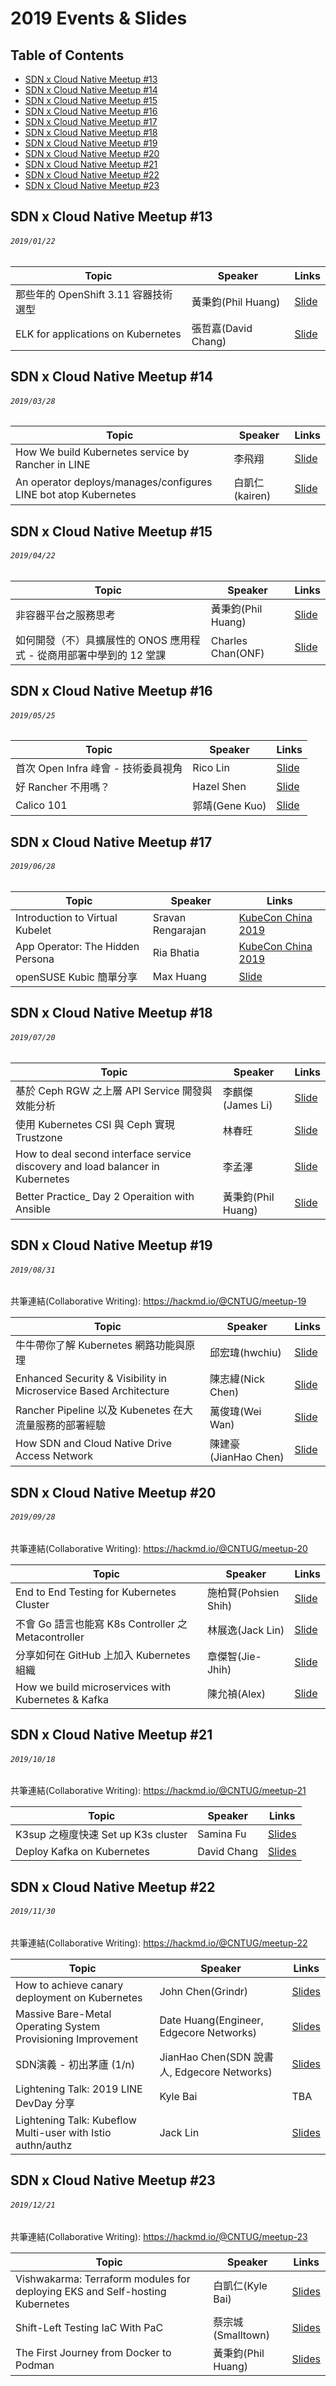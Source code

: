 # 2019 Events & Slides

## Table of Contents

- [SDN x Cloud Native Meetup #13](#sdn-x-cloud-native-meetup-13)
- [SDN x Cloud Native Meetup #14](#sdn-x-cloud-native-meetup-14)
- [SDN x Cloud Native Meetup #15](#sdn-x-cloud-native-meetup-15)
- [SDN x Cloud Native Meetup #16](#sdn-x-cloud-native-meetup-16)
- [SDN x Cloud Native Meetup #17](#sdn-x-cloud-native-meetup-17)
- [SDN x Cloud Native Meetup #18](#sdn-x-cloud-native-meetup-18)
- [SDN x Cloud Native Meetup #19](#sdn-x-cloud-native-meetup-19)
- [SDN x Cloud Native Meetup #20](#sdn-x-cloud-native-meetup-20)
- [SDN x Cloud Native Meetup #21](#sdn-x-cloud-native-meetup-21)
- [SDN x Cloud Native Meetup #22](#sdn-x-cloud-native-meetup-22)
- [SDN x Cloud Native Meetup #23](#sdn-x-cloud-native-meetup-23)

## SDN x Cloud Native Meetup #13
###### `2019/01/22`

| Topic       | Speaker        | Links |
|-------------|----------------|--------------|
| 那些年的 OpenShift 3.11 容器技術選型 | 黃秉鈞(Phil Huang) | [Slide](https://speakerdeck.com/pichuang/na-xie-nian-de-openshift-3-dot-11-rong-qi-ping-tai-ji-shu-xuan-xing-20190122)|
| ELK for applications on Kubernetes | 張哲嘉(David Chang) | [Slide](https://www.slideshare.net/CheChiaChang/elk-for-applications-on-k8s)|

## SDN x Cloud Native Meetup #14
###### `2019/03/28`

| Topic       | Speaker        | Links |
|-------------|----------------|--------------|
| How We build Kubernetes service by Rancher in LINE | 李飛翔 | [Slide](https://speakerdeck.com/line_developers/how-we-build-kubernetes-service-by-rancher-in-line)|
| An operator deploys/manages/configures LINE bot atop Kubernetes | 白凱仁(kairen) | [Slide](https://speakerdeck.com/kairen/configures-line-bot-atop-kubernetes)|

## SDN x Cloud Native Meetup #15
###### `2019/04/22`

| Topic       | Speaker        | Links |
|-------------|----------------|--------------|
| 非容器平台之服務思考 | 黃秉鈞(Phil Huang) | [Slide](https://speakerdeck.com/pichuang/fei-rong-qi-ping-tai-zhi-fu-wu-si-kao-20190422)|
| 如何開發（不）具擴展性的 ONOS 應用程式 - 從商用部署中學到的 12 堂課 | Charles Chan(ONF) | [Slide](https://docs.google.com/presentation/d/1gvaberjdfZco7MwAxnrWp2TomeLURs-8vBS5aQHODiU/edit)|

## SDN x Cloud Native Meetup #16
###### `2019/05/25`

| Topic       | Speaker        | Links |
|-------------|----------------|--------------|
| 首次 Open Infra 峰會 - 技術委員視角 | Rico Lin | [Slide](https://docs.google.com/document/d/18NwKoRQROgBeQFtbIOniPGCGoQA-3ade8oMEvWMFj0U/edit)|
| 好 Rancher 不用嗎？ | Hazel Shen | [Slide](https://speakerdeck.com/line_developers/why-not-use-rancher)|
| Calico 101 | 郭靖(Gene Kuo) | [Slide](https://docs.google.com/presentation/d/1faHJcIsg6rJSZ4RkEqJQtdG_MTlnHMcwtMOnMSfv4Us/edit?usp=sharing)|

## SDN x Cloud Native Meetup #17
###### `2019/06/28`

| Topic       | Speaker        | Links |
|-------------|----------------|--------------|
| Introduction to Virtual Kubelet | Sravan Rengarajan | [KubeCon China 2019](https://www.youtube.com/watch?v=XLGSfyCQ_rU) |
| App Operator: The Hidden Persona | Ria Bhatia | [KubeCon China 2019](https://www.youtube.com/watch?v=U9a6jOiNY5c) |
| openSUSE Kubic 簡單分享 | Max Huang | [Slide](https://docs.google.com/presentation/d/1B-juqf0bsZrhKMFGxsfJZJMkxmxtWMnyvWiWJa3i7j4/edit?usp=sharing) |

## SDN x Cloud Native Meetup #18
###### `2019/07/20`

| Topic       | Speaker        | Links |
|-------------|----------------|--------------|
| 基於 Ceph RGW 之上層 API Service 開發與效能分析 | 李麒傑(James Li) | [Slide](https://speakerdeck.com/cijie/sdn-x-cloud-native-meetup-number-18) |
| 使用 Kubernetes CSI 與 Ceph 實現 Trustzone | 林春旺 | [Slide](https://speakerdeck.com/q60563/shi-yong-kubernetes-csi-yu-ceph-shi-xian-trustzone) |
| How to deal second interface service discovery and load balancer in Kubernetes | 李孟澤 | [Slide](https://www.slideshare.net/MengZeLi4/how-to-deal-second-interface-service-discovery-and-load-balancer-in-kubernetes) |
| Better Practice_ Day 2 Operaition with Ansible | 黃秉鈞(Phil Huang) | [Slide](https://speakerdeck.com/pichuang/20190720-better-practice-day-2-operaition-with-ansible) |

## SDN x Cloud Native Meetup #19
###### `2019/08/31`
共筆連結(Collaborative Writing): https://hackmd.io/@CNTUG/meetup-19

| Topic       | Speaker        | Links |
|-------------|----------------|--------------|
| 牛牛帶你了解 Kubernetes 網路功能與原理 | 邱宏瑋(hwchiu) | [Slide](https://www.slideshare.net/hongweiqiu/load-balancing-101) |
| Enhanced Security & Visibility in Microservice Based Architecture | 陳志緯(Nick Chen) | [Slide](https://speakerdeck.com/pichuang/enhanced-security-and-visibility-in-microservice-based-architecture) |
| Rancher Pipeline 以及 Kubenetes 在大流量服務的部署經驗 | 萬俊瑋(Wei Wan) | [Slide](https://docs.google.com/presentation/d/1Ic3dKbqZpo9qvp5RROcQAZNLJeqjPoxaUqB9Dm_ucEk/edit?usp=sharing) |
| How SDN and Cloud Native Drive Access Network | 陳建豪 (JianHao Chen) | [Slide](https://www.slideshare.net/JianHaoChen1/telco-access-network-with-sdn) |

## SDN x Cloud Native Meetup #20
###### `2019/09/28`
共筆連結(Collaborative Writing): https://hackmd.io/@CNTUG/meetup-20

| Topic       | Speaker        | Links |
|-------------|----------------|--------------|
| End to End Testing for Kubernetes Cluster | 施柏賢(Pohsien Shih) | [Slide](https://speakerdeck.com/pohsien/cntug-meetup-number-20-end-to-end-testing-for-kubernetes-cluster) |
| 不會 Go 語言也能寫 K8s Controller 之 Metacontroller | 林展逸(Jack Lin) | [Slide](https://speakerdeck.com/chanyilin/k8s-metacontroller) |
| 分享如何在 GitHub 上加入 Kubernetes 組織 | 章傑智(Jie-Jhih) | [Slide](https://docs.google.com/presentation/d/1jayjXIuKI1XzIw1DXJMxuiV9824pSZSWjPw8naAAHVk/edit?usp=sharing) |
| How we build microservices with Kubernetes & Kafka | 陳允禎(Alex) | [Slide](https://speakerdeck.com/chenyunchen/how-we-build-microservices-with-kubernetes-and-kafka) |

## SDN x Cloud Native Meetup #21
###### `2019/10/18`
共筆連結(Collaborative Writing): https://hackmd.io/@CNTUG/meetup-21

| Topic       | Speaker        | Links |
|-------------|----------------|--------------|
| K3sup 之極度快速 Set up K3s cluster | Samina Fu | [Slides](https://speakerdeck.com/sufuf3/k3sup-zhi-ji-du-kuai-su-set-up-k3s-cluster) |
| Deploy Kafka on Kubernetes | David Chang | [Slides](https://chechiachang.github.io/slides/kubernetes-kafka-ha/#/) |

## SDN x Cloud Native Meetup #22
###### `2019/11/30`
共筆連結(Collaborative Writing): https://hackmd.io/@CNTUG/meetup-22

| Topic       | Speaker        | Links |
|-------------|----------------|--------------|
| How to achieve canary deployment on Kubernetes | John Chen(Grindr) | [Slides]( https://www.slideshare.net/ssuserd7d9ae/how-to-achieve-canary-deployment-on-kubernetes) |
| Massive Bare-Metal Operating System Provisioning Improvement |  Date Huang(Engineer, Edgecore Networks) | [Slides](https://docs.google.com/presentation/d/10CPDuAd8EfPcuKAZ-f2GYnvsMwTtOzaIl_3MizAJMMA/edit?usp=sharing) |
| SDN演義 - 初出茅廬 (1/n) | JianHao Chen(SDN 說書人, Edgecore Networks) | [Slides](https://drive.google.com/file/d/1aYUoVzlJi-LgNnFFfWbpMzFtmQpyf3B1/view?usp=sharing) |
| Lightening Talk: 2019 LINE DevDay 分享 | Kyle Bai | TBA |
| Lightening Talk: Kubeflow Multi-user with Istio authn/authz | Jack Lin | [Slides](https://speakerdeck.com/chanyilin/authz) |

## SDN x Cloud Native Meetup #23
###### `2019/12/21`
共筆連結(Collaborative Writing): https://hackmd.io/@CNTUG/meetup-23

| Topic       | Speaker        | Links |
|-------------|----------------|--------------|
| Vishwakarma: Terraform modules for deploying EKS and Self-hosting Kubernetes | 白凱仁(Kyle Bai) | [Slides](https://speakerdeck.com/kairen/vishwakarma-terraform-modules-for-deploying-eks-and-self-hosting-kubernetes)|
| Shift-Left Testing IaC With PaC | 蔡宗城(Smalltown) | [Slides](https://www.slideshare.net/smalltown20110306/cloud-native-user-group-shiftleft-testing-iac-with-pac-208710941)|
| The First Journey from Docker to Podman | 黃秉鈞(Phil Huang) |[Slides](https://speakerdeck.com/pichuang/the-first-journey-from-docker-to-podman)|